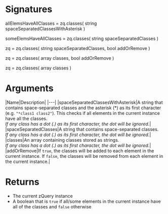 <!-- start reference -->

# Signatures

allElemsHaveAllClasses = zq.classes( string spaceSeparatedClassesWithAsterisk )

someElemsHaveAllClasses = zq.classes( string spaceSeparatedClasses )

zq = zq.classes( string spaceSeparatedClasses, bool addOrRemove )

zq = zq.classes( array classes, bool addOrRemove )

zq = zq.classes( array classes )

# Arguments

|Name|Description|
|---|
|spaceSeparatedClassesWithAsterisk|A string that contains space-separated classes and the asterisk (&ast;) as its first character (e.g. `"*class1 class2"`). This checks if all elements in the current instance have all the classes.
<br>
*If any class has a dot (.) as its first character, the dot will be ignored.*|
|spaceSeparatedClasses|A string that contains space-separated classes.
<br>
*If any class has a dot (.) as its first character, the dot will be ignored.*|
|classes|An array containing classes stored as strings.
<br>
*If any class has a dot (.) as its first character, the dot will be ignored.*|
|addOrRemove|If `true`, the classes will be added to each element in the current instance. If `false`, the classes will be removed from each element in the current instance.|

# Returns

- The current zQuery instance
- A boolean that is `true` if all/some elements in the current instance have all of the classes and `false` otherwise

<!-- end reference -->
